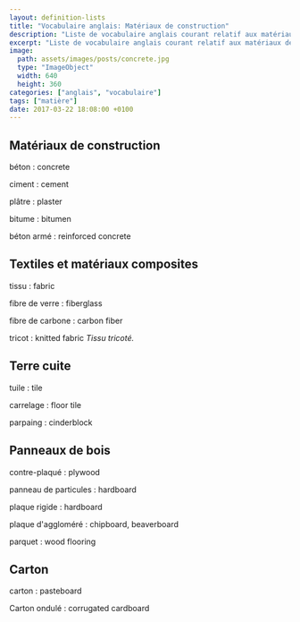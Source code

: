 ```yaml
---
layout: definition-lists
title: "Vocabulaire anglais: Matériaux de construction"
description: "Liste de vocabulaire anglais courant relatif aux matériaux de construction."
excerpt: "Liste de vocabulaire anglais courant relatif aux matériaux de construction."
image:
  path: assets/images/posts/concrete.jpg
  type: "ImageObject"
  width: 640
  height: 360
categories: ["anglais", "vocabulaire"]
tags: ["matière"]
date: 2017-03-22 18:08:00 +0100
---
```


## Matériaux de construction

béton
: concrete

ciment
: cement

plâtre
: plaster

bitume
: bitumen

béton armé
: reinforced concrete


## Textiles et matériaux composites

tissu
: fabric

fibre de verre
: fiberglass

fibre de carbone
: carbon fiber

tricot
: knitted fabric
*Tissu tricoté.*


## Terre cuite

tuile
: tile

carrelage
: floor tile

parpaing
: cinderblock


## Panneaux de bois

contre-plaqué
: plywood

panneau de particules
: hardboard

plaque rigide
: hardboard

plaque d'aggloméré
: chipboard, beaverboard

parquet
: wood flooring


## Carton

carton
: pasteboard

Carton ondulé
: corrugated cardboard
